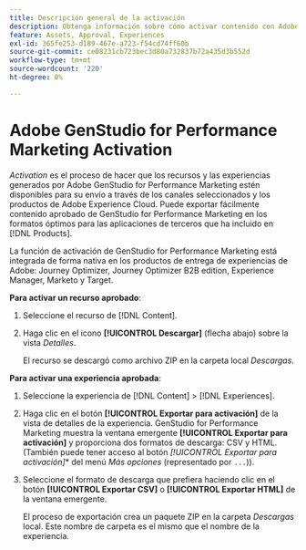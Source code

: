 ```yaml
---
title: Descripción general de la activación
description: Obtenga información sobre cómo activar contenido con Adobe Experience Cloud y aplicaciones de terceros.
feature: Assets, Approval, Experiences
exl-id: 365fe253-d189-467e-a723-f54cd74ff60b
source-git-commit: ce08231cb723bec3d80a732837b72a435d3b552d
workflow-type: tm+mt
source-wordcount: '220'
ht-degree: 0%

---
```


# Adobe GenStudio for Performance Marketing Activation

_Activation_ es el proceso de hacer que los recursos y las experiencias generados por Adobe GenStudio for Performance Marketing estén disponibles para su envío a través de los canales seleccionados y los productos de Adobe Experience Cloud. Puede exportar fácilmente contenido aprobado de GenStudio for Performance Marketing en los formatos óptimos para las aplicaciones de terceros que ha incluido en [!DNL Products].

La función de activación de GenStudio for Performance Marketing está integrada de forma nativa en los productos de entrega de experiencias de Adobe: Journey Optimizer, Journey Optimizer B2B edition, Experience Manager, Marketo y Target.

**Para activar un recurso aprobado**:

1. Seleccione el recurso de [!DNL Content].

1. Haga clic en el icono **[!UICONTROL Descargar]** (flecha abajo) sobre la vista _Detalles_.

   El recurso se descargó como archivo ZIP en la carpeta local _Descargas_.

**Para activar una experiencia aprobada**:

1. Seleccione la experiencia de [!DNL Content] > [!DNL Experiences].

1. Haga clic en el botón **[!UICONTROL Exportar para activación]** de la vista de detalles de la experiencia. GenStudio for Performance Marketing muestra la ventana emergente **[!UICONTROL Exportar para activación]** y proporciona dos formatos de descarga: CSV y HTML. (También puede tener acceso al botón *[!UICONTROL Exportar para activación]** del menú _Más opciones_ (representado por `...`)).

1. Seleccione el formato de descarga que prefiera haciendo clic en el botón **[!UICONTROL Exportar CSV]** o **[!UICONTROL Exportar HTML]** de la ventana emergente.

   El proceso de exportación crea un paquete ZIP en la carpeta _Descargas_ local. Este nombre de carpeta es el mismo que el nombre de la experiencia.

